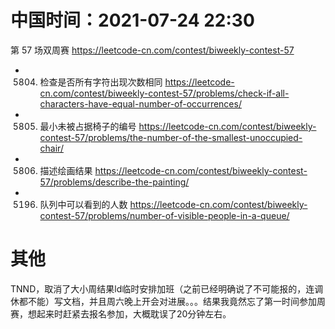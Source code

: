 
# 中国时间：2021-07-24 22:30

第 57 场双周赛 https://leetcode-cn.com/contest/biweekly-contest-57
- 5804. 检查是否所有字符出现次数相同 https://leetcode-cn.com/contest/biweekly-contest-57/problems/check-if-all-characters-have-equal-number-of-occurrences/
- 5805. 最小未被占据椅子的编号 https://leetcode-cn.com/contest/biweekly-contest-57/problems/the-number-of-the-smallest-unoccupied-chair/
- 5806. 描述绘画结果 https://leetcode-cn.com/contest/biweekly-contest-57/problems/describe-the-painting/
- 5196. 队列中可以看到的人数 https://leetcode-cn.com/contest/biweekly-contest-57/problems/number-of-visible-people-in-a-queue/

# 其他

TNND，取消了大小周结果ld临时安排加班（之前已经明确说了不可能报的，连调休都不能）写文档，并且周六晚上开会对进展。。。结果我竟然忘了第一时间参加周赛，想起来时赶紧去报名参加，大概耽误了20分钟左右。
